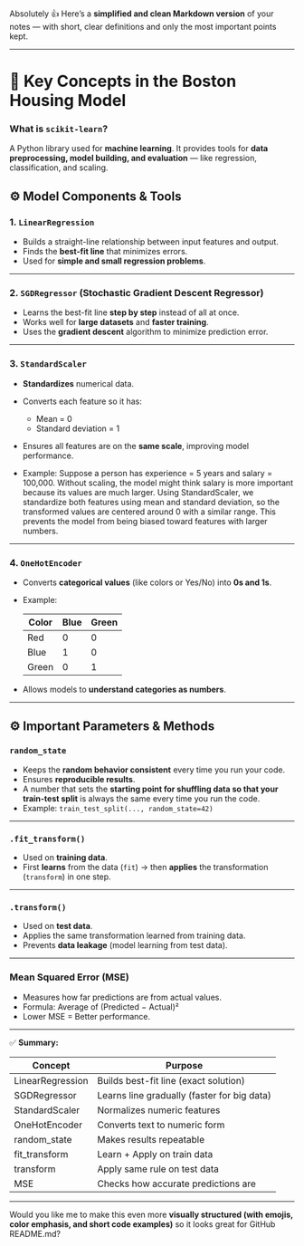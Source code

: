 Absolutely 👍 Here’s a **simplified and clean Markdown version** of your notes — with short, clear definitions and only the most important points kept.

---

# 🧠 Key Concepts in the Boston Housing Model

### **What is `scikit-learn`?**

A Python library used for **machine learning**.
It provides tools for **data preprocessing, model building, and evaluation** — like regression, classification, and scaling.



## ⚙️ Model Components & Tools

### **1. `LinearRegression`**

* Builds a straight-line relationship between input features and output.
* Finds the **best-fit line** that minimizes errors.
* Used for **simple and small regression problems**.

---

### **2. `SGDRegressor` (Stochastic Gradient Descent Regressor)**

* Learns the best-fit line **step by step** instead of all at once.
* Works well for **large datasets** and **faster training**.
* Uses the **gradient descent** algorithm to minimize prediction error.

---

### **3. `StandardScaler`**

* **Standardizes** numerical data.
* Converts each feature so it has:

  * Mean = 0
  * Standard deviation = 1
* Ensures all features are on the **same scale**, improving model performance.

* Example: Suppose a person has experience = 5 years and salary = 100,000.
Without scaling, the model might think salary is more important because its values are much larger.
Using StandardScaler, we standardize both features using mean and standard deviation, so the transformed values are centered around 0 with a similar range.
This prevents the model from being biased toward features with larger numbers. 

---

### **4. `OneHotEncoder`**

* Converts **categorical values** (like colors or Yes/No) into **0s and 1s**.
* Example:

  | Color | Blue | Green |
  | ----- | ---- | ----- |
  | Red   | 0    | 0     |
  | Blue  | 1    | 0     |
  | Green | 0    | 1     |
* Allows models to **understand categories as numbers**.

---

## ⚙️ Important Parameters & Methods

### **`random_state`**

* Keeps the **random behavior consistent** every time you run your code.
* Ensures **reproducible results**.
* A number that sets the **starting point for shuffling data so that your train-test split** is always the same every time you run the code.
* Example: `train_test_split(..., random_state=42)`

---

### **`.fit_transform()`**

* Used on **training data**.
* First **learns** from the data (`fit`) → then **applies** the transformation (`transform`) in one step.

---

### **`.transform()`**

* Used on **test data**.
* Applies the same transformation learned from training data.
* Prevents **data leakage** (model learning from test data).

---

### **Mean Squared Error (MSE)**

* Measures how far predictions are from actual values.
* Formula: Average of (Predicted − Actual)²
* Lower MSE = Better performance.

---

✅ **Summary:**

| Concept          | Purpose                                     |
| ---------------- | ------------------------------------------- |
| LinearRegression | Builds best-fit line (exact solution)       |
| SGDRegressor     | Learns line gradually (faster for big data) |
| StandardScaler   | Normalizes numeric features                 |
| OneHotEncoder    | Converts text to numeric form               |
| random_state     | Makes results repeatable                    |
| fit_transform    | Learn + Apply on train data                 |
| transform        | Apply same rule on test data                |
| MSE              | Checks how accurate predictions are         |

---

Would you like me to make this even more **visually structured (with emojis, color emphasis, and short code examples)** so it looks great for GitHub README.md?

